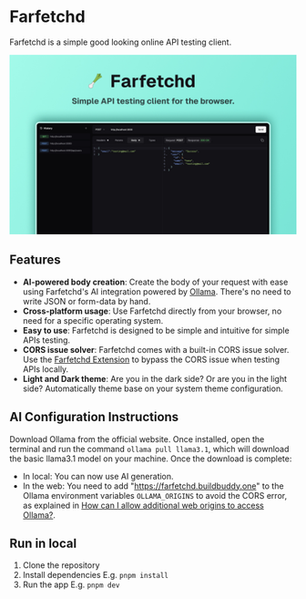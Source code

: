# Farfetchd

Farfetchd is a simple good looking online API testing client.

![Farfetchd preview](public/screenshot.jpg)

## Features

- **AI-powered body creation**: Create the body of your request with ease using Farfetchd's AI integration powered by [Ollama](https://ollamalab.com/). There's no need to write JSON or form-data by hand.
- **Cross-platform usage**: Use Farfetchd directly from your browser, no need for a specific operating system.
- **Easy to use**: Farfetchd is designed to be simple and intuitive for simple APIs testing.
- **CORS issue solver**: Farfetchd comes with a built-in CORS issue solver. Use the [Farfetchd Extension](https://chromewebstore.google.com/detail/farfetchd-cors/bciihlhnemeblkgknnmfnflllegibgfo?authuser=0&hl=es) to bypass the CORS issue when testing APIs locally.
- **Light and Dark theme**: Are you in the dark side? Or are you in the light side? Automatically theme base on your system theme configuration.

## AI Configuration Instructions

Download Ollama from the official website. Once installed, open the terminal and run the command `ollama pull llama3.1`, which will download the basic llama3.1 model on your machine. Once the download is complete:

- In local: You can now use AI generation.
- In the web: You need to add "https://farfetchd.buildbuddy.one" to the Ollama environment variables `OLLAMA_ORIGINS` to avoid the CORS error, as explained in [How can I allow additional web origins to access Ollama?](https://github.com/ollama/ollama/blob/main/docs/faq.md#how-can-i-allow-additional-web-origins-to-access-ollama).

## Run in local

1. Clone the repository
2. Install dependencies E.g. `pnpm install`
3. Run the app E.g. `pnpm dev`
